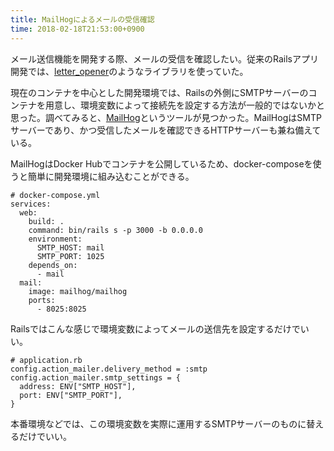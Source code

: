 ```yaml
---
title: MailHogによるメールの受信確認
time: 2018-02-18T21:53:00+0900
---
```


メール送信機能を開発する際、メールの受信を確認したい。従来のRailsアプリ開発では、[letter_opener](https://github.com/ryanb/letter_opener)のようなライブラリを使っていた。

現在のコンテナを中心とした開発環境では、Railsの外側にSMTPサーバーのコンテナを用意し、環境変数によって接続先を設定する方法が一般的ではないかと思った。調べてみると、[MailHog](https://github.com/mailhog/MailHog)というツールが見つかった。MailHogはSMTPサーバーであり、かつ受信したメールを確認できるHTTPサーバーも兼ね備えている。

MailHogはDocker Hubでコンテナを公開しているため、docker-composeを使うと簡単に開発環境に組み込むことができる。

```
# docker-compose.yml
services:
  web:
    build: .
    command: bin/rails s -p 3000 -b 0.0.0.0
    environment:
      SMTP_HOST: mail
      SMTP_PORT: 1025
    depends_on:
      - mail
  mail:
    image: mailhog/mailhog
    ports:
      - 8025:8025
```

Railsではこんな感じで環境変数によってメールの送信先を設定するだけでいい。

```
# application.rb
config.action_mailer.delivery_method = :smtp
config.action_mailer.smtp_settings = {
  address: ENV["SMTP_HOST"],
  port: ENV["SMTP_PORT"],
}
```

本番環境などでは、この環境変数を実際に運用するSMTPサーバーのものに替えるだけでいい。
